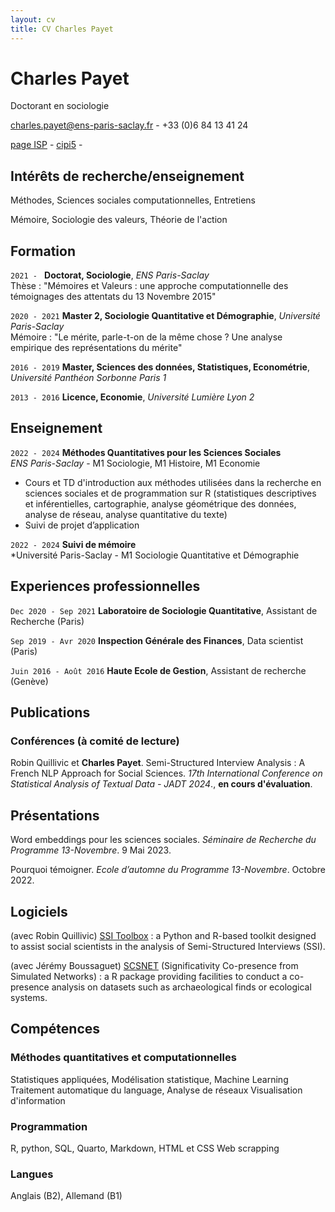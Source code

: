 ```yaml
---
layout: cv
title: CV Charles Payet
---
```

# Charles Payet
Doctorant en sociologie

<a href="charles.payet@ens-paris-saclay.fr">charles.payet@ens-paris-saclay.fr</a> - +33 (0)6 84 13 41 24

<div id="webaddress">
  <a href="https://isp.cnrs.fr/project/payet-charles/"><i class="fa-solid fa-house"></i> page ISP</a> - 
  <a href="https://github.com/cipi5"><i class="fa-brands fa-github"></i> cipi5</a> - 
</div>

## Intérêts de recherche/enseignement

Méthodes, Sciences sociales computationnelles, Entretiens

Mémoire, Sociologie des valeurs, Théorie de l'action

## Formation

`2021 - `
**Doctorat, Sociologie**, *ENS Paris-Saclay*<br/>
Thèse : "Mémoires et Valeurs : une approche computationnelle des témoignages des attentats du 13 Novembre 2015"

`2020 - 2021`
**Master 2, Sociologie Quantitative et Démographie**, *Université Paris-Saclay*<br/>
Mémoire : "Le mérite, parle-t-on de la même chose ? Une analyse empirique des représentations du mérite"

`2016 - 2019`
**Master, Sciences des données, Statistiques, Econométrie**, *Université Panthéon Sorbonne Paris 1*

`2013 - 2016`
**Licence, Economie**, *Université Lumière Lyon 2*

## Enseignement

`2022 - 2024`
**Méthodes Quantitatives pour les Sciences Sociales**<br/>
*ENS Paris-Saclay* - M1 Sociologie, M1 Histoire, M1 Economie
- Cours et TD d'introduction aux méthodes utilisées dans la recherche en sciences sociales et de programmation sur R (statistiques descriptives et inférentielles, cartographie, analyse géométrique des données, analyse de réseau, analyse quantitative du texte)
- Suivi de projet d’application

`2022 - 2024`
**Suivi de mémoire**<br/>
*Université Paris-Saclay - M1 Sociologie Quantitative et Démographie

## Experiences professionnelles

`Dec 2020 - Sep 2021`
**Laboratoire de Sociologie Quantitative**, Assistant de Recherche (Paris)

`Sep 2019 - Avr 2020`
**Inspection Générale des Finances**, Data scientist (Paris)

`Juin 2016 - Août 2016`
**Haute Ecole de Gestion**, Assistant de recherche (Genève)

## Publications 

### Conférences (à comité de lecture)

Robin Quillivic et **Charles Payet**. Semi-Structured Interview Analysis : A French NLP Approach for Social Sciences. *17th International Conference on Statistical Analysis of Textual Data - JADT 2024*., **en cours d'évaluation**.

## Présentations

Word embeddings pour les sciences sociales. *Séminaire de Recherche du Programme 13-Novembre*. 9 Mai 2023.

Pourquoi témoigner. *Ecole d’automne du Programme 13-Novembre*. Octobre 2022.

## Logiciels

(avec Robin Quillivic) <a href="https://github.com/psycholinguistics2125/ssi-toolbox-fr">SSI Toolbox</a> : a Python and R-based toolkit designed to assist social scientists in the analysis of Semi-Structured Interviews (SSI). 

(avec Jérémy Boussaguet) <a href="https://gitlab.com/cipi/scsnet">SCSNET</a> (Significativity Co-presence from Simulated Networks) : a R package providing facilities to conduct a co-presence analysis on datasets such as archaeological finds or ecological systems.

## Compétences

### Méthodes quantitatives et computationnelles
Statistiques appliquées, Modélisation statistique, Machine Learning
Traitement automatique du language, Analyse de réseaux
Visualisation d'information

### Programmation
R, python, SQL, Quarto, Markdown, HTML et CSS
Web scrapping

### Langues
Anglais (B2), Allemand (B1)

